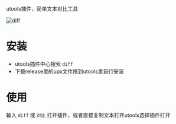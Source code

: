 utools插件，简单文本对比工具

![diff](https://handsomeimg-1256187680.cos.ap-chengdu.myqcloud.com/5.png)
# 安装
- utools插件中心搜索 `diff`
- 下载release里的upx文件拖到utools里自行安装
# 使用
输入 `diff` 或 `对比` 打开插件，或者直接复制文本打开utools选择插件打开
